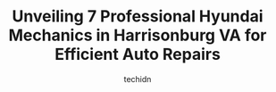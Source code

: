 ---
layout: ampstory
image: https://images.unsplash.com/photo-1532578498858-e21a39e0a449?ixlib=rb-4.0.3&ixid=MnwxMjA3fDB8MHxwaG90by1wYWdlfHx8fGVufDB8fHx8&auto=format&fit=crop&w=640&h=853&q=80
author: techidn
featured: false
description: Experience the excellence of automotive service by visiting the 7 best Hyundai Mechanic in Harrisonburg VA, USA. With their expertise, attention to detail, and commitment to customer satisfa
title: Unveiling 7 Professional Hyundai Mechanics in Harrisonburg VA for Efficient Auto Repairs
cover:
   title: Unveiling 7 Professional Hyundai Mechanics in Harrisonburg VA for Efficient Auto Repairs
   subtitle: Rickpate
   background: https://images.unsplash.com/photo-1532578498858-e21a39e0a449?ixlib=rb-4.0.3&ixid=MnwxMjA3fDB8MHxwaG90by1wYWdlfHx8fGVufDB8fHx8&auto=format&fit=crop&w=640&h=853&q=80

pages: 
 - layout: thirds
   top: <h1>#1 Harrisonburg Hyundai</h1>
   bottom: "<p>Easiest car buying experience. I love my new Hyundai.Tony was wonderful and I felt zero pressure… I have had salesmen in the past come along the test ride and talk my e</p>"
   background: https://www.knot35.com/toplist/wp-content/uploads/2023/06/best-hyundai-mechanic-1-in-harrisonburg-va-1685841684.jpeg
   backgroundblur: true
 - layout: thirds
   top: <h1>#2 Car ER</h1>
   bottom: "<p>1042 W Market St, Harrisonburg, VA 22801, United States</p>"
   background: https://www.knot35.com/toplist/wp-content/uploads/2023/06/best-hyundai-mechanic-2-in-harrisonburg-va-1685841684.jpeg
   cta:
      link: https://www.knot35.com/toplist/unveiling-7-professional-hyundai-mechanics-in-harrisonburg-va-for-efficient-auto-repairs/
      text: Unveiling 7 Professional Hyundai Mechanics in Harrisonburg VA for Efficient Auto Repairs
 - layout: thirds
   top: <h1>#3 Blue Ridge Automotive</h1>
   bottom: "<p>1790 Harpine Hwy, Harrisonburg, VA 22802, United States</p>"
   background: https://www.knot35.com/toplist/wp-content/uploads/2023/06/best-hyundai-mechanic-3-in-harrisonburg-va-1685841685.jpeg
   cta:
      link: https://www.knot35.com/toplist/unveiling-7-professional-hyundai-mechanics-in-harrisonburg-va-for-efficient-auto-repairs/
      text: Unveiling 7 Professional Hyundai Mechanics in Harrisonburg VA for Efficient Auto Repairs
 - layout: thirds
   top: <h1>#4 Integrity Auto Service</h1>
   bottom: "<p>296 Monroe St Suite 102, Harrisonburg, VA 22802, United States</p>"
   background: https://images.unsplash.com/photo-1489648022186-8f49310909a0?ixlib=rb-4.0.3&ixid=MnwxMjA3fDB8MHxwaG90by1wYWdlfHx8fGVufDB8fHx8&auto=format&fit=crop&w=640&h=853&q=80
   cta:
      link: https://www.knot35.com/toplist/unveiling-7-professional-hyundai-mechanics-in-harrisonburg-va-for-efficient-auto-repairs/
      text: Unveiling 7 Professional Hyundai Mechanics in Harrisonburg VA for Efficient Auto Repairs
 - layout: thirds
   top: <h1>#5 Rodriguez Auto Services Inc.</h1>
   bottom: "<p>31 Charles St, Harrisonburg, VA 22802, United States</p>"
   background: https://images.unsplash.com/photo-1597773150796-e5c14ebecbf5?ixlib=rb-4.0.3&ixid=MnwxMjA3fDB8MHxwaG90by1wYWdlfHx8fGVufDB8fHx8&auto=format&fit=crop&w=640&h=853&q=80
   cta:
      link: https://www.knot35.com/toplist/unveiling-7-professional-hyundai-mechanics-in-harrisonburg-va-for-efficient-auto-repairs/
      text: Unveiling 7 Professional Hyundai Mechanics in Harrisonburg VA for Efficient Auto Repairs
 - layout: thirds
   top: <h1>#6 Harrisonburg Auto Mall</h1>
   bottom: "<p>2885 S Main St, Harrisonburg, VA 22801, United States</p>"
   background: https://images.unsplash.com/photo-1595364397663-fca4f075d796?ixlib=rb-4.0.3&ixid=MnwxMjA3fDB8MHxwaG90by1wYWdlfHx8fGVufDB8fHx8&auto=format&fit=crop&w=640&h=853&q=80
   cta:
      link: https://www.knot35.com/toplist/unveiling-7-professional-hyundai-mechanics-in-harrisonburg-va-for-efficient-auto-repairs/
      text: Unveiling 7 Professional Hyundai Mechanics in Harrisonburg VA for Efficient Auto Repairs
 - layout: thirds
   top: <h1>#7 Richards Auto Services</h1>
   bottom: "<p>896 Waterman Dr, Harrisonburg, VA 22802, United States</p>"
   background: https://images.unsplash.com/photo-1462556791646-c201b8241a94?ixlib=rb-4.0.3&ixid=MnwxMjA3fDB8MHxwaG90by1wYWdlfHx8fGVufDB8fHx8&auto=format&fit=crop&w=640&h=853&q=80
   cta:
      link: https://www.knot35.com/toplist/unveiling-7-professional-hyundai-mechanics-in-harrisonburg-va-for-efficient-auto-repairs/
      text: Unveiling 7 Professional Hyundai Mechanics in Harrisonburg VA for Efficient Auto Repairs
 - layout: thirds
   middle: Continue reading...
   background: https://images.unsplash.com/photo-1509114397022-ed747cca3f65?ixlib=rb-4.0.3&ixid=MnwxMjA3fDB8MHxwaG90by1wYWdlfHx8fGVufDB8fHx8&auto=format&fit=crop&w=640&h=853&q=80
   cta:
      link: https://www.knot35.com/toplist/unveiling-7-professional-hyundai-mechanics-in-harrisonburg-va-for-efficient-auto-repairs/
      text: Unveiling 7 Professional Hyundai Mechanics in Harrisonburg VA for Efficient Auto Repairs
      
---